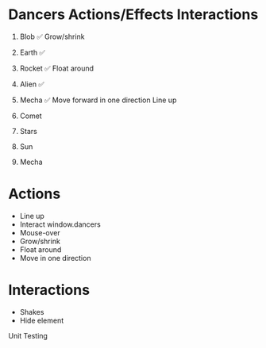 # Dancers                  Actions/Effects                    Interactions
1. Blob ✅                 Grow/shrink
2. Earth ✅
3. Rocket ✅               Float around
4. Alien ✅
5. Mecha ✅                Move forward in one direction
                           Line up

5.  Comet
6.  Stars
7.  Sun
8.  Mecha

# Actions
- Line up
- Interact               window.dancers
- Mouse-over
- Grow/shrink
- Float around
- Move in one direction

# Interactions
- Shakes
- Hide element

Unit Testing




